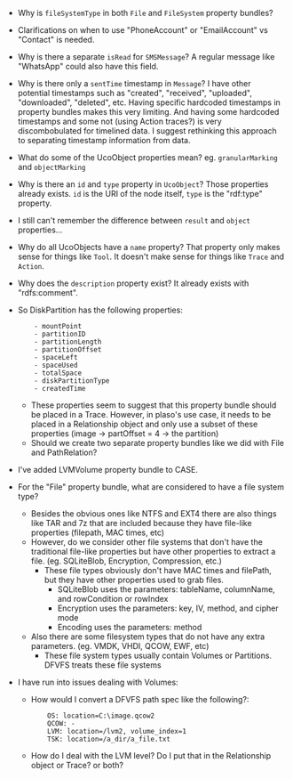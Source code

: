 

- Why is `fileSystemType` in both `File` and `FileSystem` property bundles?
- Clarifications on when to use "PhoneAccount" or "EmailAccount" vs "Contact" is needed.
- Why is there a separate `isRead` for `SMSMessage`? A regular message like "WhatsApp" could also have this field.
- Why is there only a `sentTime` timestamp in `Message`? I have other potential timestamps such as "created", "received", "uploaded", "downloaded", "deleted", etc. Having specific hardcoded timestamps in property bundles makes this very limiting. And having some hardcoded timestamps and some not (using Action traces?) is very discombobulated for timelined data. I suggest rethinking this approach to separating timestamp information from data.
- What do some of the UcoObject properties mean? eg. `granularMarking` and `objectMarking`
- Why is there an `id` and `type` property in `UcoObject`? Those properties already exists. `id` is the URI of the node itself, `type` is the "rdf:type" property.
- I still can't remember the difference between `result` and `object` properties...
- Why do all UcoObjects have a `name` property? That property only makes sense for things like `Tool`. It doesn't make sense for things like `Trace` and `Action`.
- Why does the `description` property exist? It already exists with "rdfs:comment".

- So DiskPartition has the following properties:

    ```
        - mountPoint
        - partitionID
        - partitionLength
        - partitionOffset
        - spaceLeft
        - spaceUsed
        - totalSpace
        - diskPartitionType
        - createdTime
     ```

    - These properties seem to suggest that this property bundle should be placed in a Trace.
    However, in plaso's use case, it needs to be placed in a Relationship object and only use a subset of these properties
     (image -> partOffset = 4 -> the partition)
    - Should we create two separate property bundles like we did with File and PathRelation?

- I've added LVMVolume property bundle to CASE.
- For the "File" property bundle, what are considered to have a file system type?
    - Besides the obvious ones like NTFS and EXT4 there are also things like TAR and 7z that are included because they have file-like properties (filepath, MAC times, etc)
    - However, do we consider other file systems that don't have the traditional file-like properties but have other properties to extract a file. (eg. SQLiteBlob, Encryption, Compression, etc.)
        - These file types obviously don't have MAC times and filePath, but they have other properties used to grab files.
            - SQLiteBlob uses the parameters: tableName, columnName, and rowCondition or rowIndex
            - Encryption uses the parameters: key, IV, method, and cipher mode
            - Encoding uses the parameters: method
    - Also there are some filesystem types that do not have any extra parameters. (eg. VMDK, VHDI, QCOW, EWF, etc)
        - These file system types usually contain Volumes or Partitions. DFVFS treats these file systems


- I have run into issues dealing with Volumes:
    - How would I convert a DFVFS path spec like the following?:
        ```
            OS: location=C:\image.qcow2
            QCOW: -
            LVM: location=/lvm2, volume_index=1
            TSK: location=/a_dir/a_file.txt
        ```
    - How do I deal with the LVM level? Do I put that in the Relationship object or Trace? or both?
